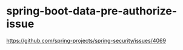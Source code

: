 # spring-boot-data-pre-authorize-issue
https://github.com/spring-projects/spring-security/issues/4069
